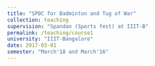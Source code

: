 ```yaml
---
title: "SPOC for Badminton and Tug of War"
collection: teaching
supervision: "Spandan (Sports fest) at IIIT-B"
permalink: /teaching/course1
university: "IIIT-Bangalore"
date: 2017-03-01
semester: "March'18 and March'16"
---
```

